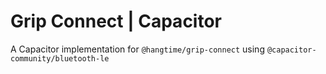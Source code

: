 # Grip Connect | Capacitor

A Capacitor implementation for `@hangtime/grip-connect` using `@capacitor-community/bluetooth-le`

